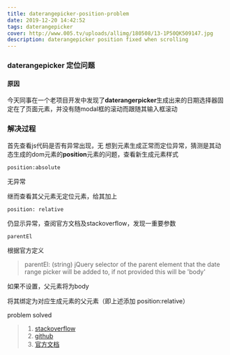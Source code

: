 ```yaml
---
title: daterangepicker-position-problem
date: 2019-12-20 14:42:52
tags: daterangepicker
cover: http://www.005.tv/uploads/allimg/180508/13-1P50QK509147.jpg
description: daterangepicker position fixed when scrolling
---
```



### daterangepicker 定位问题

#### 原因
今天同事在一个老项目开发中发现了**daterangerpicker**生成出来的日期选择器固定在了页面元素，并没有随modal框的滚动而跟随其输入框滚动

### 解决过程
首先查看js代码是否有异常出现，无
想到元素生成正常而定位异常，猜测是其动态生成的dom元素的**position**元素的问题，查看新生成元素样式
```
position:absolute
```
无异常

继而查看其父元素无定位元素，给其加上
```
position: relative
```

仍显示异常，查阅官方文档及stackoverflow，发现一重要参数
```
parentEl
```
根据官方定义
> parentEl: (string) jQuery selector of the parent element that the date range picker will be added to, if not provided this will be 'body'

如果不设置，父元素将为body <br />

将其绑定为对应生成元素的父元素（即上述添加 position:relative）

problem solved




> 1. [stackoverflow](https://stackoverflow.com/questions/56964857/dropdown-menu-doesnt-stay-in-place-when-scrolling)
> 2. [github](https://github.com/dangrossman/daterangepicker)
> 3. [官方文档](http://www.daterangepicker.com/#options)
